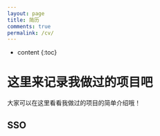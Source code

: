 ```yaml
---
layout: page
title: 简历
comments: true
permalink: /cv/
---
```


* content
{:toc}

# 这里来记录我做过的项目吧

大家可以在这里看看我做过的项目的简单介绍哦！ 

## SSO


